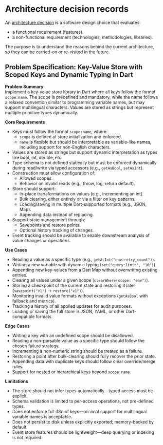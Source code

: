 # Architecture decision records

An [architecture
decision](https://cloud.google.com/architecture/architecture-decision-records)
is a software design choice that evaluates:

- a functional requirement (features).
- a non-functional requirement (technologies, methodologies, libraries).

The purpose is to understand the reasons behind the current architecture, so
they can be carried-on or re-visited in the future.

## Problem Specification: Key-Value Store with Scoped Keys and Dynamic Typing in Dart

**Problem Summary**  
Implement a key-value store library in Dart where all keys follow the format `scope:name`. The scope is predefined and mandatory, while the name follows a relaxed convention similar to programming variable names, but may support multilingual characters. Values are stored as strings but represent multiple primitive types dynamically.

**Core Requirements**

- Keys must follow the format `scope:name`, where:
  - `scope` is defined at store initialization and enforced.
  - `name` is flexible but should be interpretable as variable-like names, including support for non-English characters.
- Values are stored as strings but support dynamic interpretation as types like bool, int, double, etc.
- Type schema is not defined statically but must be enforced dynamically during read/write via typed accessors (e.g., `getAsBool`, `setAsInt`).
- Construction must allow configuration of:
  - Allowed scopes.
  - Behavior on invalid reads (e.g., throw, log, return default).
- Store should support:
  - In-place transformations on values (e.g., incrementing an int).
  - Bulk clearing, either entirely or via a filter on key patterns.
  - Loading/saving in multiple Dart-supported formats (e.g., JSON, Map).
  - Appending data instead of replacing.
- Support state management through:
  - Savepoints and restore points.
  - Optional history tracking of changes.
- Event tracking should be available to enable downstream analysis of value changes or operations.

**Use Cases**

- Reading a value as a specific type (e.g., `getAsInt("env:retry_count")`).
- Writing a new variable with dynamic typing (`set("query:limit", "10")`).
- Appending new key-values from a Dart Map without overwriting existing entries.
- Clearing all values under a given scope (`clearWhere(scope: "env")`).
- Storing a checkpoint of the current state and restoring it later (`savepoint("v1")` → `restore("v1")`).
- Monitoring invalid value formats without exceptions (`getAsBool` with fallback and metrics).
- Tracking a history of all applied updates for audit purposes.
- Loading or saving the full store in JSON, YAML, or other Dart-compatible formats.

**Edge Cases**

- Writing a key with an undefined scope should be disallowed.
- Reading a non-parsable value as a specific type should follow the chosen failure strategy.
- Incrementing a non-numeric string should be treated as a failure.
- Restoring a point after bulk-clearing should fully recover the prior state.
- Appending data with duplicate keys should follow clear override/merge rules.
- Support for nested or hierarchical keys beyond `scope:name`.

**Limitations**

- The store should not infer types automatically—typed access must be explicit.
- Schema validation is limited to per-access operations, not pre-defined types.
- Does not enforce full i18n of keys—minimal support for multilingual variable names is acceptable.
- Does not persist to disk unless explicitly exported; memory-backed by default.
- Event store features should be lightweight—deep querying or indexing is not required.
